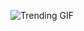 ![Trending GIF](https://media0.giphy.com/media/YYKoJL28YtscdUTGWA/giphy.gif?cid=8bb21772f8o0fienwhvsj82k1mvv0am3eec7r4zd5ngoikwk&ep=v1_gifs_search&rid=giphy.gif&ct=g)
